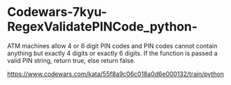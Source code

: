 # Codewars-7kyu-RegexValidatePINCode_python-
ATM machines allow 4 or 6 digit PIN codes and PIN codes cannot contain anything but exactly 4 digits or exactly 6 digits.  If the function is passed a valid PIN string, return true, else return false.


https://www.codewars.com/kata/55f8a9c06c018a0d6e000132/train/python


